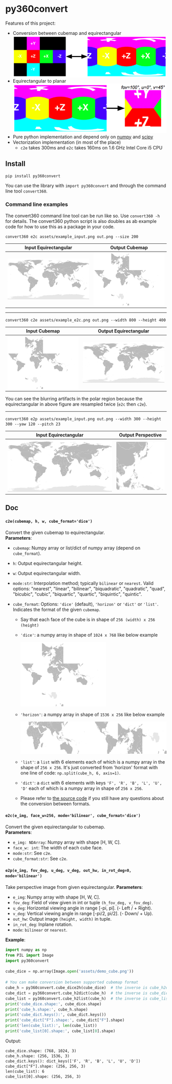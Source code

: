 # py360convert

Features of this project:
- Conversion between cubemap and equirectangular  
    ![](assets/teaser_convertion.png)
- Equirectangular to planar  
    ![](assets/teaser_2planar.png)
- Pure python implementation and depend only on [numpy](http://www.numpy.org/) and [scipy](https://www.scipy.org/)
- Vectorization implementation (in most of the place)
    - `c2e` takes 300ms and `e2c` takes 160ms on 1.6 GHz Intel Core i5 CPU

## Install
```
pip install py360convert
```

You can use the library with `import py360convert` and through the command line tool `convert360`.

### Command line examples
The convert360 command line tool can be run like so. Use `convert360 -h` for details. The convert360 python script is also doubles as ab example code for how to use this as a package in your code.

```
convert360 e2c assets/example_input.png out.png --size 200
```
| Input Equirectangular | Output Cubemap |
| :---: | :----: |
| ![](assets/example_input.png) | ![](assets/example_e2c.png) |

-----

```
convert360 c2e assets/example_e2c.png out.png --width 800 --height 400
```
| Input Cubemap | Output Equirectangular |
| :---: | :----: |
| ![](assets/example_e2c.png) | ![](assets/example_c2e.png) |

You can see the blurring artifacts in the polar region because the equirectangular in above figure are resampled twice (`e2c` then `c2e`).

----

```
convert360 e2p assets/example_input.png out.png --width 300 --height 300 --yaw 120 --pitch 23
```
| Input Equirectangular | Output Perspective |
| :---: | :----: |
| ![](assets/example_input.png) | ![](assets/example_e2p.png) |


## Doc

#### `c2e(cubemap, h, w, cube_format='dice')`
Convert the given cubemap to equirectangular.  
**Parameters**:
- `cubemap`: Numpy array or list/dict of numpy array (depend on `cube_format`).
- `h`: Output equirectangular height.
- `w`: Output equirectangular width.
- `mode:str`: Interpolation method; typically `bilinear` or `nearest`. Valid options: "nearest", "linear", "bilinear", "biquadratic", "quadratic", "quad", "bicubic", "cubic", "biquartic", "quartic", "biquintic", "quintic".

- `cube_format`: Options: `'dice'` (default), `'horizon'` or `'dict'` or `'list'`. Indicates the format of the given `cubemap`.
    - Say that each face of the cube is in shape of `256 (width) x 256 (height)`
    - `'dice'`: a numpy array in shape of `1024 x 768` like below example

      <img src="assets/cube_dice.png" height="200">
    - `'horizon'`: a numpy array in shape of `1536 x 256` like below example

      <img src="assets/cube_horizon.png" height="100">
    - `'list'`: a `list` with 6 elements each of which is a numpy array in the shape of `256 x 256`. It's just converted from 'horizon' format with one line of code: `np.split(cube_h, 6, axis=1)`.
    - `'dict'`: a `dict` with 6 elements with keys `'F', 'R', 'B', 'L', 'U', 'D'` each of which is a numpy array in shape of `256 x 256`.
    - Please refer to [the source code](https://github.com/sunset1995/py360convert/blob/master/py360convert/utils.py#L176) if you still have any questions about the conversion between formats.

#### `e2c(e_img, face_w=256, mode='bilinear', cube_format='dice')`
Convert the given equirectangular to cubemap.  
**Parameters**:
- `e_img: NDArray`: Numpy array with shape [H, W, C].
- `face_w: int`: The width of each cube face.
- `mode:str`: See `c2e`.
- `cube_format:str`: See `c2e`.

#### `e2p(e_img, fov_deg, u_deg, v_deg, out_hw, in_rot_deg=0, mode='bilinear')`
Take perspective image from given equirectangular.
**Parameters**:
- `e_img`: Numpy array with shape [H, W, C].
- `fov_deg`: Field of view given in int or tuple `(h_fov_deg, v_fov_deg)`.
- `u_deg`: Horizontal viewing angle in range [-pi, pi]. (- Left / + Right).
- `v_deg`: Vertical viewing angle in range [-pi/2, pi/2]. (- Down/ + Up).
- `out_hw`: Output image `(height, width)` in tuple.
- `in_rot_deg`: Inplane rotation.
- `mode`: `bilinear` or `nearest`.


**Example**:
```python
import numpy as np
from PIL import Image
import py360convert

cube_dice = np.array(Image.open('assets/demo_cube.png'))

# You can make conversion between supported cubemap format
cube_h = py360convert.cube_dice2h(cube_dice)  # the inverse is cube_h2dice
cube_dict = py360convert.cube_h2dict(cube_h)  # the inverse is cube_dict2h
cube_list = py360convert.cube_h2list(cube_h)  # the inverse is cube_list2h
print('cube_dice.shape:', cube_dice.shape)
print('cube_h.shape:', cube_h.shape)
print('cube_dict.keys():', cube_dict.keys())
print('cube_dict["F"].shape:', cube_dict["F"].shape)
print('len(cube_list):', len(cube_list))
print('cube_list[0].shape:', cube_list[0].shape)
```
Output:
```
cube_dice.shape: (768, 1024, 3)
cube_h.shape: (256, 1536, 3)
cube_dict.keys(): dict_keys(['F', 'R', 'B', 'L', 'U', 'D'])
cube_dict["F"].shape: (256, 256, 3)
len(cube_list): 6
cube_list[0].shape: (256, 256, 3)
```
